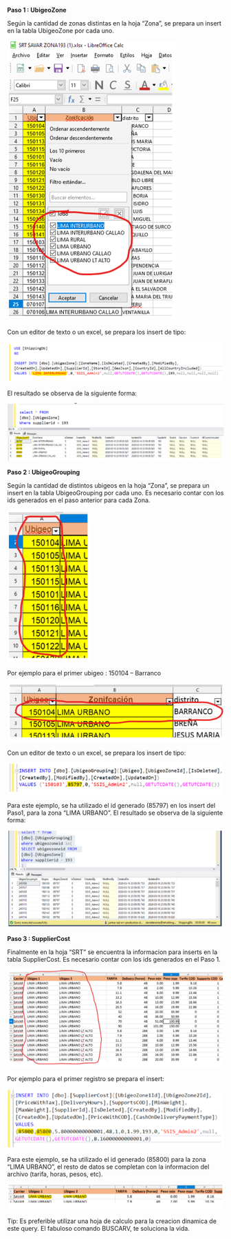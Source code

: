 **Paso 1 : UbigeoZone**

Según la cantidad de zonas distintas en la hoja “Zona”, se prepara un insert en la tabla UbigeoZone por cada uno.

![image.png](/.attachments/image-b5d6573a-a638-4830-a8e3-c4ca20b3461b.png)

Con un editor de texto o un excel, se prepara los insert de tipo:

![image.png](/.attachments/image-4bf27ce9-738f-4a3e-b540-ff1a23f79f83.png)

El resultado se observa de la siguiente forma:

![image.png](/.attachments/image-837e3f46-3ef3-4950-990f-93cdd8d80468.png)

**Paso 2 : UbigeoGrouping**

Según la cantidad de distintos ubigeos en la hoja “Zona”, se prepara un insert en la tabla UbigeoGrouping por cada uno. Es necesario contar con los ids generados en el paso anterior para cada Zona.

![image.png](/.attachments/image-b8bf962c-c838-41e8-bf37-918eb32fdf18.png)

Por ejemplo para el primer ubigeo : 150104 – Barranco

![image.png](/.attachments/image-151dee0c-bc23-4d3f-a9be-9f0008937b79.png)

Con un editor de texto o un excel, se prepara los insert de tipo:

![image.png](/.attachments/image-456feaad-2505-4f5f-9565-bda19410df81.png)

Para este ejemplo, se ha utilizado el id generado (85797) en los insert del Paso1, para la zona “LIMA URBANO”.
El resultado se observa de la siguiente forma:

![image.png](/.attachments/image-b787ca6d-b6e3-4b44-96ce-aca01753dfb4.png)

**Paso 3 : SupplierCost**

Finalmente en la hoja “SRT” se encuentra la informacion para inserts en la tabla SupplierCost. Es necesario contar con los ids generados en el Paso 1. 

![image.png](/.attachments/image-d35cc154-cebb-4cca-80af-5372031e1904.png)

Por ejemplo para el primer registro se prepara el insert:

![image.png](/.attachments/image-762f4dae-e978-44e3-ae95-630ade094d5c.png)

Para este ejemplo, se ha utilizado el id generado (85800) para la zona “LIMA URBANO”, el resto de datos se completan con la informacion del archivo (tarifa, horas, pesos, etc).

![image.png](/.attachments/image-4551b8a4-6734-4be0-846d-a311adb13ec0.png)

Tip: Es preferible utilizar una hoja de calculo para la creacion dinamica de este query. El fabuloso comando BUSCARV, te soluciona la vida.
